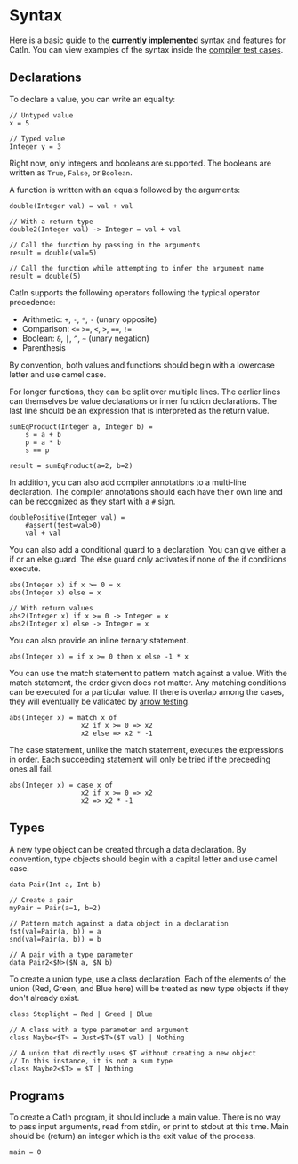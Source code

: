 # Syntax

Here is a basic guide to the **currently implemented** syntax and features for Catln.
You can view examples of the syntax inside the [compiler test cases](https://github.com/zachgk/catln/tree/master/test/code).

## Declarations

To declare a value, you can write an equality:

```
// Untyped value
x = 5

// Typed value
Integer y = 3

```

Right now, only integers and booleans are supported. The booleans are written as `True`, `False`, or `Boolean`.

A function is written with an equals followed by the arguments:

```
double(Integer val) = val + val

// With a return type
double2(Integer val) -> Integer = val + val

// Call the function by passing in the arguments
result = double(val=5)

// Call the function while attempting to infer the argument name
result = double(5)
```

Catln supports the following operators following the typical operator precedence:

- Arithmetic: `+`, `-`, `*`, `-` (unary opposite)
- Comparison: `<=` `>=`, `<`, `>`, `==`, `!=`
- Boolean: `&`, `|`, `^`, `~` (unary negation)
- Parenthesis

By convention, both values and functions should begin with a lowercase letter and use camel case.

For longer functions, they can be split over multiple lines. The earlier lines can themselves be value declarations or inner function declarations. The last line should be an expression that is interpreted as the return value.

```
sumEqProduct(Integer a, Integer b) =
    s = a + b
    p = a * b
    s == p
    
result = sumEqProduct(a=2, b=2)
```

In addition, you can also add compiler annotations to a multi-line declaration. The compiler annotations should each have their own line and can be recognized as they start with a `#` sign.

```
doublePositive(Integer val) =
    #assert(test=val>0)
    val + val
```

You can also add a conditional guard to a declaration. You can give either a if or an else guard. The else guard only activates if none of the if conditions execute.

```
abs(Integer x) if x >= 0 = x
abs(Integer x) else = x

// With return values
abs2(Integer x) if x >= 0 -> Integer = x
abs2(Integer x) else -> Integer = x
```

You can also provide an inline ternary statement.

```
abs(Integer x) = if x >= 0 then x else -1 * x
```

You can use the match statement to pattern match against a value. With the match statement, the order given does not matter. Any matching conditions can be executed for a particular value. If there is overlap among the cases, they will eventually be validated by [arrow testing](philosophy/arrowTesting.md).

```
abs(Integer x) = match x of
                  x2 if x >= 0 => x2
                  x2 else => x2 * -1
```

The case statement, unlike the match statement, executes the expressions in order. Each succeeding statement will only be tried if the preceeding ones all fail.

```
abs(Integer x) = case x of
                  x2 if x >= 0 => x2
                  x2 => x2 * -1
```


## Types

A new type object can be created through a data declaration. By convention, type objects should begin with a capital letter and use camel case.

```
data Pair(Int a, Int b)

// Create a pair
myPair = Pair(a=1, b=2)

// Pattern match against a data object in a declaration
fst(val=Pair(a, b)) = a
snd(val=Pair(a, b)) = b

// A pair with a type parameter
data Pair2<$N>($N a, $N b)
```

To create a union type, use a class declaration. Each of the elements of the union (Red, Green, and Blue here) will be treated as new type objects if they don't already exist.

```
class Stoplight = Red | Greed | Blue

// A class with a type parameter and argument
class Maybe<$T> = Just<$T>($T val) | Nothing

// A union that directly uses $T without creating a new object
// In this instance, it is not a sum type
class Maybe2<$T> = $T | Nothing
```

## Programs

To create a Catln program, it should include a main value. There is no way to pass input arguments, read from stdin, or print to stdout at this time. Main should be (return) an integer which is the exit value of the process.

```
main = 0
```
